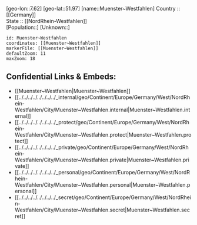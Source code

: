 ﻿---
location: [51.97,7.62] 
mapzoom: [7,12] 
mapmarker: city 
type: City
tags:
- geo/City


SpocWebEntityId: 32679
isDeleted: false
confidential: public

---
[geo-lon::7.62] 
[geo-lat::51.97] 
[name::Muenster~Westfahlen] 
Country :: [[Germany]]  
State :: [[NordRhein-Westfahlen]]  
[Population::] 
[Unknown::] 


```leaflet
id: Muenster~Westfahlen
coordinates: [[Muenster~Westfahlen]] 
markerFile: [[Muenster~Westfahlen]] 
defaultZoom: 11 
maxZoom: 18
```


## Confidential Links & Embeds: 
- [[Muenster~Westfahlen|Muenster~Westfahlen]]  
- [[../../../../../../../../_internal/geo/Continent/Europe/Germany/West/NordRhein-Westfahlen/City/Muenster~Westfahlen.internal|Muenster~Westfahlen.internal]] 
- [[../../../../../../../../_protect/geo/Continent/Europe/Germany/West/NordRhein-Westfahlen/City/Muenster~Westfahlen.protect|Muenster~Westfahlen.protect]] 
- [[../../../../../../../../_private/geo/Continent/Europe/Germany/West/NordRhein-Westfahlen/City/Muenster~Westfahlen.private|Muenster~Westfahlen.private]] 
- [[../../../../../../../../_personal/geo/Continent/Europe/Germany/West/NordRhein-Westfahlen/City/Muenster~Westfahlen.personal|Muenster~Westfahlen.personal]] 
- [[../../../../../../../../_secret/geo/Continent/Europe/Germany/West/NordRhein-Westfahlen/City/Muenster~Westfahlen.secret|Muenster~Westfahlen.secret]] 
